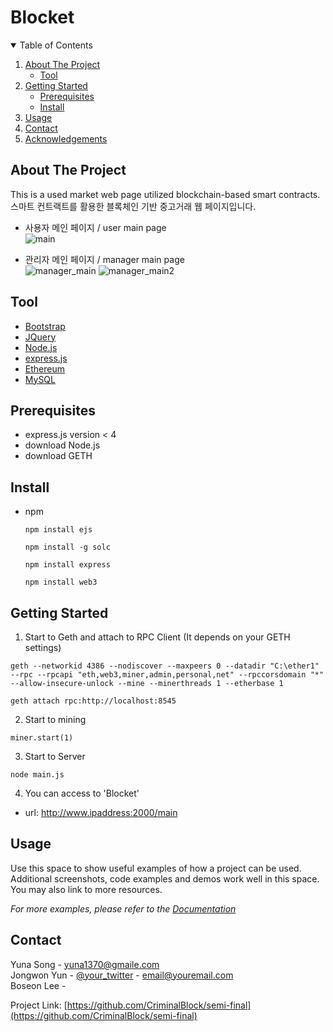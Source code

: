 # Blocket
<!--
*** Thanks for checking out the Best-README-Template. If you have a suggestion
*** that would make this better, please fork the repo and create a pull request
*** or simply open an issue with the tag "enhancement".
*** Thanks again! Now go create something AMAZING! :D
-->



<!-- PROJECT SHIELDS -->
<!--
*** I'm using markdown "reference style" links for readability.
*** Reference links are enclosed in brackets [ ] instead of parentheses ( ).
*** See the bottom of this document for the declaration of the reference variables
*** for contributors-url, forks-url, etc. This is an optional, concise syntax you may use.
*** https://www.markdownguide.org/basic-syntax/#reference-style-links
-->



<!-- TABLE OF CONTENTS -->
<details open="open">
  <summary>Table of Contents</summary>
  <ol>
    <li>
      <a href="#about-the-project">About The Project</a>
      <ul>
        <li><a href="#Tool">Tool</a></li>
      </ul>
    </li>
    <li>
      <a href="#getting-started">Getting Started</a>
      <ul>
        <li><a href="#prerequisites">Prerequisites</a></li>
        <li><a href="#install">Install</a></li>
      </ul>
    </li>
    <li><a href="#usage">Usage</a></li>
    <li><a href="#contact">Contact</a></li>
    <li><a href="#acknowledgements">Acknowledgements</a></li>
  </ol>
</details>



<!-- ABOUT THE PROJECT -->
## About The Project

This is a used market web page utilized blockchain-based smart contracts.   
스마트 컨트랙트를 활용한 블록체인 기반 중고거래 웹 페이지입니다.

* 사용자 메인 페이지 / user main page   
![main](https://user-images.githubusercontent.com/68729868/102982462-e4e5dd00-454d-11eb-829c-6fdebcc5ece7.png)

* 관리자 메인 페이지 / manager main page   
![manager_main](https://user-images.githubusercontent.com/68729868/102987739-25e1ef80-4556-11eb-9ed6-1f6b1f5e59c7.png)
![manager_main2](https://user-images.githubusercontent.com/68729868/102988128-ce904f00-4556-11eb-9ab0-4208bbebab03.PNG)



## Tool
* [Bootstrap](https://getbootstrap.com)
* [JQuery](https://jquery.com)
* [Node.js](https://nodejs.org/ko)
* [express.js](https://expressjs.com/ko)
* [Ethereum](https://geth.ethereum.org)
* [MySQL](https://www.mysql.com)


## Prerequisites
* express.js version < 4   
* download Node.js   
* download GETH   


## Install

* npm
  ```
  npm install ejs
  ```
  ```
  npm install -g solc
  ```
  ```
  npm install express
  ```
  ```
  npm install web3
  
  ```
  
## Getting Started

1. Start to Geth and attach to RPC Client (It depends on your GETH settings)
  ```
  geth --networkid 4386 --nodiscover --maxpeers 0 --datadir "C:\ether1" --rpc --rpcapi "eth,web3,miner,admin,personal,net" --rpccorsdomain "*" --allow-insecure-unlock --mine --minerthreads 1 --etherbase 1
  ```
  ```
  geth attach rpc:http://localhost:8545
  ```
  
2. Start to mining
  ```
  miner.start(1)
  ```
  
3. Start to Server
  ```
  node main.js
  ```
  
4. You can access to 'Blocket'   
* url: http://www.ipaddress:2000/main


<!-- USAGE EXAMPLES -->
## Usage

Use this space to show useful examples of how a project can be used. Additional screenshots, code examples and demos work well in this space. You may also link to more resources.

_For more examples, please refer to the [Documentation](https://example.com)_


<!-- CONTACT -->
## Contact

Yuna Song - yuna1370@gmaile.com   
Jongwon Yun - [@your_twitter](https://twitter.com/your_username) - email@youremail.com   
Boseon Lee -    

Project Link: [https://github.com/CriminalBlock/semi-final](https://github.com/CriminalBlock/semi-final)

